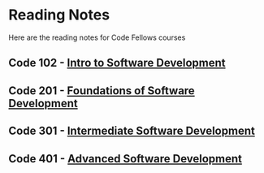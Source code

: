 # Reading Notes
Here are the reading notes for Code Fellows courses

## Code 102 - [Intro to Software Development]()
## Code 201 - [Foundations of Software Development]()
## Code 301 - [Intermediate Software Development](301notes.md)
## Code 401 - [Advanced Software Development]()
